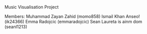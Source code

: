 Music Visualisation Project


Members: Muhammad Zayan Zahid (momo858)
         Ismail Khan Anseo! (ik24366)
         Emma Radojcic (emmaradojcic)
         Sean Laureta is ainm dom (seanl1213)